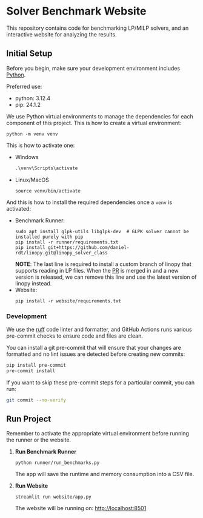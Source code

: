 # Solver Benchmark Website

This repository contains code for benchmarking LP/MILP solvers, and an interactive website for analyzing the results.

## Initial Setup

Before you begin, make sure your development environment includes [Python](https://www.python.org/).

Preferred use:
- python: 3.12.4
- pip: 24.1.2

We use Python virtual environments to manage the dependencies for each component of this project. This is how to create a virtual environment:
```shell
python -m venv venv
```
This is how to activate one:
- Windows
   ```cmd
   .\venv\Scripts\activate
   ```
- Linux/MacOS
   ```shell
   source venv/bin/activate
   ```
And this is how to install the required dependencies once a `venv` is activated:
- Benchmark Runner:
   ```shell
   sudo apt install glpk-utils libglpk-dev  # GLPK solver cannot be installed purely with pip
   pip install -r runner/requirements.txt
   pip install git+https://github.com/daniel-rdt/linopy.git@linopy_solver_class
   ```
   **NOTE**: The last line is required to install a custom branch of linopy that supports reading in LP files. When the [PR](https://github.com/PyPSA/linopy/pull/349) is merged in and a new version is released, we can remove this line and use the latest version of linopy instead.
- Website:
   ```shell
   pip install -r website/requirements.txt
   ```

### Development

We use the [ruff](https://docs.astral.sh/ruff) code linter and formatter, and GitHub Actions runs various pre-commit checks to ensure code and files are clean.

You can install a git pre-commit that will ensure that your changes are formatted
and no lint issues are detected before creating new commits:
```bash
pip install pre-commit
pre-commit install
```
If you want to skip these pre-commit steps for a particular commit, you can run:
```bash
git commit --no-verify
```

## Run Project

Remember to activate the appropriate virtual environment before running the runner or the website.

1. **Run Benchmark Runner**
   ```shell
   python runner/run_benchmarks.py
   ```

   The app will save the runtime and memory consumption into a CSV file.

1. **Run Website**
   ```shell
   streamlit run website/app.py
   ```
   The website will be running on: [http://localhost:8501](http://localhost:8501)
